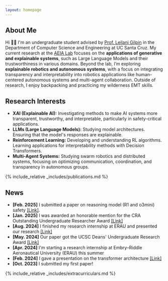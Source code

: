 ```yaml
---
layout: homepage
---
```


## About Me

Hi 👋🏼 I'm an undergraduate student advised by [Prof. Leilani Gilpin](https://people.ucsc.edu/~lgilpin/) in the Department of Computer Science and Engineering at UC Santa Cruz. My current research at the [AEIA Lab](https://aiea-lab.github.io/) focuses on the **applications of generative and explainable systems**, such as Large Language Models and their trustworthiness in various domains. Beyond the lab, I’m exploring **explainable robotics and autonomous systems**, with a focus on integrating transparency and interpretability into robotics applications like human-centered autonomous systems and multi-agent collaboration. Outside of research, I enjoy backpacking and practicing my wilderness EMT skills.

## Research Interests

- **XAI (Explainable AI):** Investigating methods to make AI systems more transparent, trustworthy, and interpretable, particularly in safety-critical applications.
- **LLMs (Large Language Models):** Studying model architectures. Ensuring that the model's responses are explainable.
- **Reinforcement Learning:** Developing and understanding RL algorithms. Learning applications for interpretability methods with Decision Transformers.
- **Multi-Agent Systems:** Studying swarm robotics and distributed systems, focusing on optimizing communication, coordination, and transparency in autonomous groups.

{% include_relative _includes/publications.md %}

## News
- **[Feb. 2025]** I submitted a paper on reasoning model (R1 and o3mini) safety [&#91;Link&#93;](https://r1-safety.github.io/).  
- **[Jan. 2025]** I was awarded an honorable mention for the CRA Outstanding Undergraduate Researcher Award [&#91;Link&#93;](https://cra.org/about/awards/outstanding-undergraduate-researcher-award/)
- **[Aug. 2024]** I finished my research internship at ERAU and presented our research [&#91;Link&#93;](https://youtu.be/SqhE1SGtxtw?si=0thE9U4iBOH8Q5pY)
- **[May. 2024]** Our paper got the UCSC Deans' Undergraduate Research Award [&#91;Link&#93;](https://dca.ue.ucsc.edu/dca/winners/2024/1605)
- **[Apr. 2024]** I'm starting a research internship at Embry–Riddle Aeronautical University (ERAU) this summer 
- **[Feb. 2024]** I gave a presentation on the transformer architecture [&#91;Link&#93;](https://youtu.be/eRDWBPf5kZg)
- **[Oct. 2023]** I submitted my first paper!



{% include_relative _includes/extracurriculars.md %}
